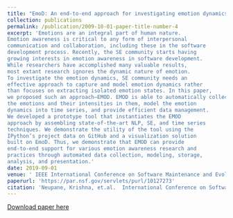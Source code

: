 ```yaml
---
title: "EmoD: An end-to-end approach for investigating emotion dynamics in software development"
collection: publications
permalink: /publication/2009-10-01-paper-title-number-4
excerpt: 'Emotions are an integral part of human nature.
Emotion awareness is critical to any form of interpersonal
communication and collaboration, including these in the software
development process. Recently, the SE community starts having
growing interests in emotion awareness in software development.
While researchers have accomplished many valuable results,
most extant research ignores the dynamic nature of emotion.
To investigate the emotion dynamics, SE community needs an
effective approach to capture and model emotion dynamics rather
than focuses on extracting isolated emotion states. In this paper,
we proposed such an approach–EMOD. EMOD is able to automatically collect project teams’ communication records, identify
the emotions and their intensities in them, model the emotion
dynamics into time series, and provide efficient data management.
We developed a prototype tool that instantiates the EMOD
approach by assembling state-of-the-art NLP, SE, and time series
techniques. We demonstrate the utility of the tool using the
IPython’s project data on GitHub and a visualization solution
built on EmoD. Thus, we demonstrate that EMOD can provide
end-to-end support for various emotion awareness research and
practices through automated data collection, modeling, storage,
analysis, and presentation.'
date: 2019-09-01
venue: ' IEEE International Conference on Software Maintenance and Evolution (ICSME)'
paperurl: 'https://par.nsf.gov/servlets/purl/10127273'
citation: 'Neupane, Krishna, et.al.  International Conference on Software Maintenance and Evolution (ICSME) 2019'
---
```



[Download paper here](https://scholar.google.com/citations?view_op=view_citation&hl=en&user=8UHcQU0AAAAJ&citation_for_view=8UHcQU0AAAAJ:u-x6o8ySG0sC)
